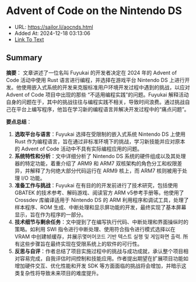 # Advent of Code on the Nintendo DS
- URL: https://sailor.li/aocnds.html
- Added At: 2024-12-18 03:13:06
- [Link To Text](2024-12-18-advent-of-code-on-the-nintendo-ds_raw.md)

## Summary
**摘要**：
文章讲述了一位名叫 Fuyukai 的开发者决定在 2024 年的 Advent of Code 活动中使用 Rust 语言进行编程，并选择在游戏平台 Nintendo DS 上进行开发。他使用嵌入式系统的开发来克服标准用户环境开发过程中遇到的挑战，以应对 Advent of Code 项目中出现的那些 “不适用编程实践”的问题。Fuyukai 解释活动自身的问题在于，其中的挑战往往与编程实践不相关，导致时间浪费。通过挑战自己在平台上编写程序，他旨在学习新的编程语言并解决开发过程中的“痛点问题”。

**要点总结**：
1. **选取平台与语言**：Fuyukai 选择在受限制的嵌入式系统 Nintendo DS 上使用 Rust 作为编程语言，旨在通过非标准环境下的挑战，学习新技能并应对原本的 Advent of Code 活动中不具有实际编程应用的问题。
2. **系统特性和分析**：文中详细分析了 Nintendo DS 系统的硬件组成以及其处理器的特定功能，着重介绍了 ARM9 和 ARM7 双核架构的角色分工和权限差异，并解释了为何绝大部分代码运行在 ARM9 核上，而 ARM7 核则被用于处理 I/O 功能。
3. **准备工作与挑战**：Fuyukai 在有目的的开发前进行了技术研究，包括使用 GBATEK 的技术参考、解码游戏、阅读官方 ARM v5参考手册等。他使用了 Crossdev 库编译适用于 Nintendo DS 的 ARM 利用程序和调试工具，处理了样本程序、ROM 生成、中断处理和显示屏功能的开发，最终实现了基本屏幕显示，旨在作为程序的一部分。
4. **技术细节与剩余任务**：文中提到了在编写执行代码、中断处理和界面操纵时的策略。如利用 SWI 指令进行中断处理、使用符合指令进行模式选择以在 VRAM 中创建帧缓存，并展示몇머어코드 기반 텍스트 실행 및 게임화면 출력. 所有这些步骤旨在最终实现在受限系统上的软件的可行性。
5. **反思与自评**：作者总结了项目实施过程中的挑战与成功成就，承认整个项目相对容易完成，自我评估时间控制和技能应用。作者提出期望在扩展项目功能如增加硬件交互、优化性能和开发 SDK 等方面面临的挑战将会增加，并暗示这类复杂性将导致未来项目的难度提升。
